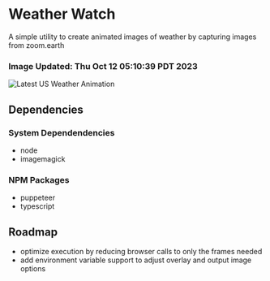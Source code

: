 # Weather Watch

A simple utility to create animated images of weather by capturing images from zoom.earth

### Image Updated: Thu Oct 12 05:10:39 PDT 2023

![Latest US Weather Animation](animations/2023-10-12.webp)

## Dependencies
### System Dependendencies
* node
* imagemagick
### NPM Packages
* puppeteer
* typescript

## Roadmap
* optimize execution by reducing browser calls to only the frames needed
* add environment variable support to adjust overlay and output image options
